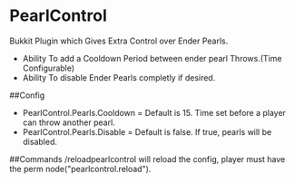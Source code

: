 PearlControl
============

Bukkit Plugin which Gives Extra Control over Ender Pearls.

* Ability To add a Cooldown Period between ender pearl Throws.(Time Configurable)
* Ability To disable Ender Pearls completly if desired.

##Config

* PearlControl.Pearls.Cooldown = Default is 15. Time set before a player can throw another pearl. 
* PearlControl.Pearls.Disable = Default is false. If true, pearls will be disabled.

##Commands
/reloadpearlcontrol will reload the config, player must have the perm node("pearlcontrol.reload").
